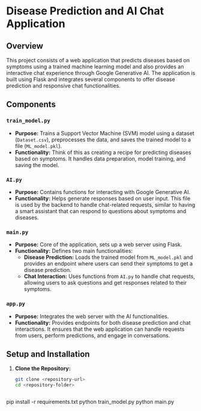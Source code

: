 # Disease Prediction and AI Chat Application

## Overview

This project consists of a web application that predicts diseases based on symptoms using a trained machine learning model and also provides an interactive chat experience through Google Generative AI. The application is built using Flask and integrates several components to offer disease prediction and responsive chat functionalities.

## Components

### `train_model.py`

- **Purpose:** Trains a Support Vector Machine (SVM) model using a dataset (`Dataset.csv`), preprocesses the data, and saves the trained model to a file (`ML_model.pkl`).
- **Functionality:** Think of this as creating a recipe for predicting diseases based on symptoms. It handles data preparation, model training, and saving the model.

### `AI.py`

- **Purpose:** Contains functions for interacting with Google Generative AI.
- **Functionality:** Helps generate responses based on user input. This file is used by the backend to handle chat-related requests, similar to having a smart assistant that can respond to questions about symptoms and diseases.

### `main.py`

- **Purpose:** Core of the application, sets up a web server using Flask.
- **Functionality:** Defines two main functionalities:
  - **Disease Prediction:** Loads the trained model from `ML_model.pkl` and provides an endpoint where users can send their symptoms to get a disease prediction.
  - **Chat Interaction:** Uses functions from `AI.py` to handle chat requests, allowing users to ask questions and get responses related to their symptoms.

### `app.py`

- **Purpose:** Integrates the web server with the AI functionalities.
- **Functionality:** Provides endpoints for both disease prediction and chat interactions. It ensures that the web application can handle requests from users, perform predictions, and engage in conversations.

## Setup and Installation

1. **Clone the Repository:**
   ```bash
   git clone <repository-url>
   cd <repository-folder>



pip install -r requirements.txt
python train_model.py
python main.py
